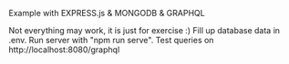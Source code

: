 Example with EXPRESS.js & MONGODB & GRAPHQL

Not everything may work, it is just for exercise :)
Fill up database data in .env.
Run server with "npm run serve".
Test queries on http://localhost:8080/graphql
